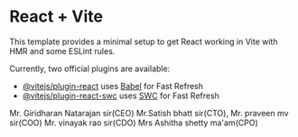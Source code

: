 # React + Vite

This template provides a minimal setup to get React working in Vite with HMR and some ESLint rules.

Currently, two official plugins are available:

- [@vitejs/plugin-react](https://github.com/vitejs/vite-plugin-react/blob/main/packages/plugin-react/README.md) uses [Babel](https://babeljs.io/) for Fast Refresh
- [@vitejs/plugin-react-swc](https://github.com/vitejs/vite-plugin-react-swc) uses [SWC](https://swc.rs/) for Fast Refresh

Mr. Giridharan Natarajan sir(CEO)
Mr.Satish bhatt sir(CTO),
Mr. praveen mv sir(COO)
Mr. vinayak rao sir(CDO)
Mrs Ashitha shetty ma'am(CPO)
